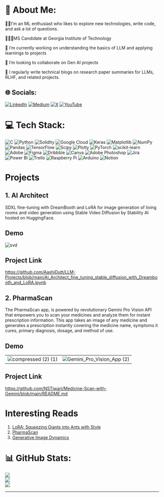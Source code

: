 # 💫 About Me:

🙋‍♀️I'm an ML enthusiast who likes to explore new technologies, write code, and ask a lot of questions.

👩🏻‍🎓MS Candidate at Georgia Institute of Technology

🔭 I’m currently working on understanding the basics of LLM and applying learnings to projects

👯 I’m looking to collaborate on Gen AI projects

📝 I regularly write technical blogs on research paper summaries for LLMs, RLHF, and related projects.

## 🌐 Socials:
[![LinkedIn](https://img.shields.io/badge/LinkedIn-%230077B5.svg?logo=linkedin&logoColor=white)](https://linkedin.com/in/https://www.linkedin.com/in/aashi-dutt/) [![Medium](https://img.shields.io/badge/Medium-12100E?logo=medium&logoColor=white)](https://medium.com/@@aashi-dutt3) [![X](https://img.shields.io/badge/X-black.svg?logo=X&logoColor=white)](https://x.com/https://twitter.com/aashidutt?lang=en) [![YouTube](https://img.shields.io/badge/YouTube-%23FF0000.svg?logo=YouTube&logoColor=white)](https://youtube.com/@https://www.youtube.com/channel/UC9le7mHF3O3RY7gDoQtZp8g) 

# 💻 Tech Stack:
![C](https://img.shields.io/badge/c-%2300599C.svg?style=flat&logo=c&logoColor=white) ![Python](https://img.shields.io/badge/python-3670A0?style=flat&logo=python&logoColor=ffdd54) ![Solidity](https://img.shields.io/badge/Solidity-%23363636.svg?style=flat&logo=solidity&logoColor=white) ![Google Cloud](https://img.shields.io/badge/GoogleCloud-%234285F4.svg?style=flat&logo=google-cloud&logoColor=white) ![Keras](https://img.shields.io/badge/Keras-%23D00000.svg?style=flat&logo=Keras&logoColor=white) ![Matplotlib](https://img.shields.io/badge/Matplotlib-%23ffffff.svg?style=flat&logo=Matplotlib&logoColor=black) ![NumPy](https://img.shields.io/badge/numpy-%23013243.svg?style=flat&logo=numpy&logoColor=white) ![Pandas](https://img.shields.io/badge/pandas-%23150458.svg?style=flat&logo=pandas&logoColor=white) ![TensorFlow](https://img.shields.io/badge/TensorFlow-%23FF6F00.svg?style=flat&logo=TensorFlow&logoColor=white) ![Scipy](https://img.shields.io/badge/SciPy-%230C55A5.svg?style=flat&logo=scipy&logoColor=%white) ![Plotly](https://img.shields.io/badge/Plotly-%233F4F75.svg?style=flat&logo=plotly&logoColor=white) ![PyTorch](https://img.shields.io/badge/PyTorch-%23EE4C2C.svg?style=flat&logo=PyTorch&logoColor=white) ![scikit-learn](https://img.shields.io/badge/scikit--learn-%23F7931E.svg?style=flat&logo=scikit-learn&logoColor=white) ![Adobe](https://img.shields.io/badge/adobe-%23FF0000.svg?style=flat&logo=adobe&logoColor=white) ![Figma](https://img.shields.io/badge/figma-%23F24E1E.svg?style=flat&logo=figma&logoColor=white) ![Dribbble](https://img.shields.io/badge/Dribbble-EA4C89?style=flat&logo=dribbble&logoColor=white) ![Canva](https://img.shields.io/badge/Canva-%2300C4CC.svg?style=flat&logo=Canva&logoColor=white) ![Adobe Photoshop](https://img.shields.io/badge/adobe%20photoshop-%2331A8FF.svg?style=flat&logo=adobe%20photoshop&logoColor=white)  ![Jira](https://img.shields.io/badge/jira-%230A0FFF.svg?style=flat&logo=jira&logoColor=white) ![Power Bi](https://img.shields.io/badge/power_bi-F2C811?style=flat&logo=powerbi&logoColor=black) ![Trello](https://img.shields.io/badge/Trello-%23026AA7.svg?style=flat&logo=Trello&logoColor=white) ![Raspberry Pi](https://img.shields.io/badge/-RaspberryPi-C51A4A?style=flat&logo=Raspberry-Pi) ![Arduino](https://img.shields.io/badge/-Arduino-00979D?style=flat&logo=Arduino&logoColor=white) ![Notion](https://img.shields.io/badge/Notion-%23000000.svg?style=flat&logo=notion&logoColor=white)

# Projects

## 1. AI Architect

SDXL fine-tuning with DreamBooth and LoRA for image generation of living rooms and video generation using Stable Video Diffusion by Stability AI hosted on HuggingFace.

## Demo
<!---![6B965BFD-62BC-43FA-95AD-8BD45CF4E1A1](https://github.com/AashiDutt/AashiDutt/assets/25379502/84c9fd06-9273-49df-a611-dd7abc18deb0)--->
![svd](https://github.com/AashiDutt/AashiDutt/assets/25379502/9a7cc075-3cb4-489a-b7b9-83f938c55f43)


## Project Link

https://github.com/AashiDutt/LLM-Projects/blob/main/AI_Architect_fine_tuning_stable_diffusion_with_Dreambooth_and_LoRA.ipynb


## 2. PharmaScan

The PharmaScan app, is powered by revolutionary Gemini Pro Vision API that empowers you to scan your medicines and analyze them for instant prescription information. This app takes an image of any medicine and generates a prescription instantly covering the medicine name, symptoms it cures, primary diagnosis, dosage, and method of use.

## Demo
<p align="right">
  <table>
    <tr>
      <td><img src="https://github.com/NSTiwari/Medicine-Scan-with-Gemini/assets/25379502/a71f1e6d-0828-4b14-b3f2-545bf94cb4a8" alt="compressed (2) (1)"/></td>
      <td><img src="https://github.com/NSTiwari/Medicine-Scan-with-Gemini/assets/25379502/8a9686db-3c16-4850-aede-1d3c1822d509" alt="Gemini_Pro_Vision_App (2)"/></td>
    </tr>
  </table>
</p>

## Project Link

https://github.com/NSTiwari/Medicine-Scan-with-Gemini/blob/main/README.md

# Interesting Reads

1. [LoRA: Squeezing Giants into Ants with Style](https://medium.com/p/b7e9af10584a/edit) 
2. [PharmaScan](https://aashi-dutt3.medium.com/pharmascan-with-gemini-1257d11940b5)
3. [Generative Image Dynamics](https://aashi-dutt3.medium.com/generative-image-dynamics-a-summary-fd92edce560d)
   
# 📊 GitHub Stats:
![](https://github-readme-stats.vercel.app/api?username=AashiDutt&theme=dark&hide_border=false&include_all_commits=true&count_private=false)<br/>
![](https://github-readme-streak-stats.herokuapp.com/?user=AashiDutt&theme=dark&hide_border=false)<br/>
![](https://github-readme-stats.vercel.app/api/top-langs/?username=AashiDutt&theme=dark&hide_border=false&include_all_commits=true&count_private=false&layout=compact)

<!---## 🏆 GitHub Trophies--->
<!---![](https://github-profile-trophy.vercel.app/?username=AashiDutt&theme=radical&no-frame=false&no-bg=true&margin-w=4)--->

<!---### ✍️ Random Dev Quote--->
<!---![](https://quotes-github-readme.vercel.app/api?type=horizontal&theme=radical)--->

---
<!---[![](https://visitcount.itsvg.in/api?id=AashiDutt&icon=0&color=0)](https://visitcount.itsvg.in)--->
